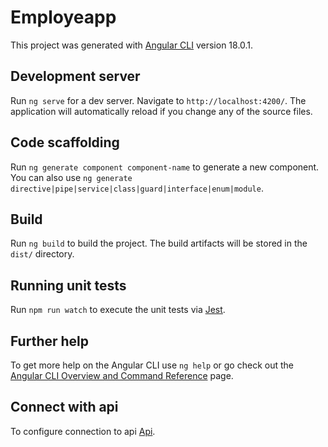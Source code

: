 # Employeapp

This project was generated with [Angular CLI](https://github.com/angular/angular-cli) version 18.0.1.

## Development server

Run `ng serve` for a dev server. Navigate to `http://localhost:4200/`. The application will automatically reload if you change any of the source files.

## Code scaffolding

Run `ng generate component component-name` to generate a new component. You can also use `ng generate directive|pipe|service|class|guard|interface|enum|module`.

## Build

Run `ng build` to build the project. The build artifacts will be stored in the `dist/` directory.

## Running unit tests

Run `npm run watch` to execute the unit tests via [Jest](https://jestjs.io/docs/testing-frameworks).

## Further help

To get more help on the Angular CLI use `ng help` or go check out the [Angular CLI Overview and Command Reference](https://angular.dev/tools/cli) page.

## Connect with api
To configure connection to api [Api](https://github.com/FabricioOlivera/api).
